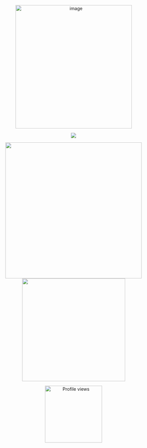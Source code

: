 <p align="center">
  <a>
     <img width="367" height="390" alt="image" src="https://github.com/user-attachments/assets/4d9d08fa-52c4-422e-8351-e7de66ac5b0a" />
  </a>
</p>

<div align="center">
  <img src="https://github-profile-summary-cards.vercel.app/api/cards/profile-details?username=rajrawat37&theme=github_dark" />
   <p align="center">
    <img src="https://github-readme-stats.vercel.app/api?username=rajrawat37&show_icons=true&theme=github_dark&include_all_commits=true&count_private=true" width="430" />
    <img src="https://github-readme-stats.vercel.app/api/top-langs/?username=rajrawat37&layout=compact&theme=github_dark" width="325" />
  </p>
</div>

<p align="center">
  <img src="https://komarev.com/ghpvc/?username=rajrawat37&color=2ecc71&style=flat-square" alt="Profile views" style="width: 180px;" />
</p>
